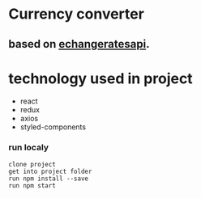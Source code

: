 # Currency converter

## based on [echangeratesapi](https://exchangeratesapi.io/).

# technology used in project

- react
- redux
- axios
- styled-components

### run localy

```
clone project
get into project folder
run npm install --save
run npm start
```

